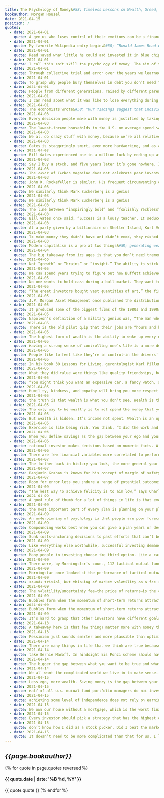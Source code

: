 ```yaml
---
title: The Psychology of Money&#58; Timeless Lessons on Wealth, Greed, and Happiness
bookauthor: Morgan Housel
date: 2021-04-15
position: 7
quotes:
  - date: 2021-04-01
    quote: A genius who loses control of their emotions can be a financial disaster. The opposite is also true. Ordinary folks with no financial education can be wealthy if they have a handful of behavioral skills that have nothing to do with formal measures of intelligence.
  - date: 2021-04-01
    quote: My favorite Wikipedia entry begins&#58; “Ronald James Read was an American philanthropist, investor, janitor, and gas station attendant.”
  - date: 2021-04-01
    quote: Read saved what little he could and invested it in blue chip stocks.
  - date: 2021-04-01
    quote: I call this soft skill the psychology of money. The aim of this book is to use short stories to convince you that soft skills are more important than the technical side of money. I’ll do this in a way that will help everyone—from Read to Fuscone and everyone in between—make better financial decisions.
  - date: 2021-04-01
    quote: Through collective trial and error over the years we learned how to become better farmers, skilled plumbers, and advanced chemists. But has trial and error taught us to become better with our personal finances? Are we less likely to bury ourselves in debt? More likely to save for a rainy day? Prepare for retirement? Have realistic views about what money does, and doesn’t do, to our happiness?
  - date: 2021-04-01
    quote: To grasp why people bury themselves in debt you don’t need to study interest rates; you need to study the history of greed, insecurity, and optimism. To get why investors sell out at the bottom of a bear market you don’t need to study the math of expected future returns; you need to think about the agony of looking at your family and wondering if your investments are imperiling their future.
  - date: 2021-04-01
    quote: People from different generations, raised by different parents who earned different incomes and held different values, in different parts of the world, born into different economies, experiencing different job markets with different incentives and different degrees of luck, learn very different lessons.
  - date: 2021-04-01
    quote: I can read about what it was like to lose everything during the Great Depression. But I don’t have the emotional scars of those who actually experienced it. And the person who lived through it can’t fathom why someone like me could come across as complacent about things like owning stocks. We see the world through a different lens.
  - date: 2021-04-01
    quote: The economists wrote&#58; “Our findings suggest that individual investors’ willingness to bear risk depends on personal history.” Not intelligence, or education, or sophistication. Just the dumb
  - date: 2021-04-03
    quote: Every decision people make with money is justified by taking the information they have at the moment and plugging it into their unique mental model of how the world works.
  - date: 2021-04-03
    quote: The lowest-income households in the U.S. on average spend $412 a year on lotto tickets, four times the amount of those in the highest income groups. Forty percent of Americans cannot come up with $400 in an emergency. Which is to say&#58; Those buying $400 in lottery tickets are by and large the same people who say they couldn’t come up with $400 in an emergency. They are blowing their safety nets on something with a one-in-millions chance of hitting it big.
  - date: 2021-04-03
    quote: We all do crazy stuff with money, because we’re all relatively new to this game and what looks crazy to you might make sense to me. But no one is crazy—we all make decisions based on our own unique experiences that seem to make sense to us in a given moment.
  - date: 2021-04-03
    quote: Gates is staggeringly smart, even more hardworking, and as a teenager had a vision for computers that even most seasoned computer executives couldn’t grasp. He also had a one in a million head start by going to school at Lakeside.
  - date: 2021-04-03
    quote: Bill Gates experienced one in a million luck by ending up at Lakeside. Kent Evans experienced one in a million risk by never getting to finish what he and Gates set out to achieve. The same force, the same magnitude, working in opposite directions.
  - date: 2021-04-03
    quote: Say I buy a stock, and five years later it’s gone nowhere. It’s possible that I made a bad decision by buying it in the first place. It’s also possible that I made a good decision that had an 80% chance of making money, and I just happened to end up on the side of the unfortunate 20%. How do I know which is which? Did I make a mistake, or did I just experience the reality of risk?
  - date: 2021-04-03
    quote: The cover of Forbes magazine does not celebrate poor investors who made good decisions but happened to experience the unfortunate side of risk. But it almost certainly celebrates rich investors who made OK or even reckless decisions and happened to get lucky. Both flipped the same coin that happened to land on a different side.
  - date: 2021-04-03
    quote: John D. Rockefeller is similar. His frequent circumventing of the law—a judge once called his company “no better than a common thief”—is often portrayed by historians as cunning business smarts. Maybe it was. But when does the narrative shift from, “You didn’t let outdated laws get in the way of innovation,” to “You committed a crime?” Or how little would the story have to shift for the narrative to have turned from “Rockefeller was a genius, try to learn from his successes,” to “Rockefeller was a criminal, try to learn from his business failures.” Very little. “What do I care about the law?” Vanderbilt once said. “Ain’t I got the power?” He did, and it worked. But it’s easy to imagine those being the last words of a story with a very different outcome. The line between bold and reckless can be thin. When we don’t give risk and luck their proper billing it’s often invisible.
  - date: 2021-04-03
    quote: We similarly think Mark Zuckerberg is a genius
  - date: 2021-04-03
    quote: We similarly think Mark Zuckerberg is a genius
  - date: 2021-04-03
    quote: The line between “inspiringly bold” and “foolishly reckless” can be a millimeter thick and only visible with hindsight. Risk and luck are doppelgangers.
  - date: 2021-04-03
    quote: Bill Gates once said, “Success is a lousy teacher. It seduces smart people into thinking they can’t lose.”
  - date: 2021-04-03
    quote: At a party given by a billionaire on Shelter Island, Kurt Vonnegut informs his pal, Joseph Heller, that their host, a hedge fund manager, had made more money in a single day than Heller had earned from his wildly popular novel Catch-22 over its whole history. Heller responds, “Yes, but I have something he will never have … enough.”
  - date: 2021-04-03
    quote: To make money they didn’t have and didn’t need, they risked what they did have and did need. And that’s foolish. It is just plain foolish. If you risk something that is important to you for something that is unimportant to you, it just does not make any sense.
  - date: 2021-04-03
    quote: Modern capitalism is a pro at two things&#58; generating wealth and generating envy. Perhaps they go hand in hand; wanting to surpass your peers can be the fuel of hard work. But life isn’t any fun without a sense of enough. Happiness, as it’s said, is just results minus expectations.
  - date: 2021-04-04
    quote: The big takeaway from ice ages is that you don’t need tremendous force to create tremendous results. If something compounds—if a little growth serves as the fuel for future growth—a small starting base can lead to results so extraordinary they seem to defy logic. It can be so logic-defying that you underestimate what’s possible, where growth comes from, and what it can lead to. And
  - date: 2021-04-05
    quote: Not “growth” or “brains” or “insight.” The ability to stick around for a long time, without wiping out or being forced to give up, is what makes the biggest difference. This should be the cornerstone of your strategy, whether it’s in investing or your career or a business you own.
  - date: 2021-04-05
    quote: We can spend years trying to figure out how Buffett achieved his investment returns&#58; how he found the best companies, the cheapest stocks, the best managers. That’s hard. Less hard but equally important is pointing out what he didn’t do. He didn’t get carried away with debt. He didn’t panic and sell during the 14 recessions he’s lived through. He didn’t sully his business reputation. He didn’t attach himself to one strategy, one world view, or one passing trend. He didn’t rely on others’ money (managing investments through a public company meant investors couldn’t withdraw their capital). He didn’t burn himself out and quit or retire.
  - date: 2021-04-05
    quote: No one wants to hold cash during a bull market. They want to own assets that go up a lot. You look and feel conservative holding cash during a bull market, because you become acutely aware of how much return you’re giving up by not owning the good stuff. Say cash earns 1% and stocks return 10% a year. That 9% gap will gnaw at you every day. But if that cash prevents you from having to sell your stocks during a bear market, the actual return you earned on that cash is not 1% a year—it could be many multiples of that, because preventing one desperate, ill-timed stock sale can do more for your lifetime returns than picking dozens of big-time winners.
  - date: 2021-04-05
    quote: “The great investors bought vast quantities of art,” the firm writes.¹⁹ “A subset of the collections turned out to be great investments, and they were held for a sufficiently long period of time to allow the portfolio return to converge upon the return of the best elements in the portfolio. That’s all that happens.” The great art dealers operated like index funds. They bought everything they could. And they bought it in portfolios, not individual pieces they happened to like. Then they sat and waited for a few winners to emerge.
  - date: 2021-04-05
    quote: J.P. Morgan Asset Management once published the distribution of returns for the Russell 3000 Index—a big, broad, collection of public companies—since 1980.²¹ Forty percent of all Russell 3000 stock components lost at least 70% of their value and never recovered over this period. Effectively all of the index’s overall returns came from 7% of component companies that outperformed by at least two standard deviations.
  - date: 2021-04-05
    quote: It produced some of the biggest films of the 1980s and 1990s, including the first three Rambo films, Terminator 2, Basic Instinct, and Total Recall. Carolco went public in 1987. It was a huge success, churning out hit after hit. It did half a billion dollars in revenue in 1991, commanding a market cap of $400 million—big money back then, especially for a film studio. And then it failed. The blockbusters stopped, a few big-budget projects flopped, and by the mid-1990s Carolco was history. It went bankrupt in 1996. Stock goes to zero, have a nice day. A catastrophic loss. And one that 4 in 10 public companies experience over time. Carolco’s story is not worth telling because it’s unique, but because it’s common. Here’s the most important part of this story&#58; The Russell 3000 has increased more than 73-fold since 1980. That is a spectacular return. That is success.
  - date: 2021-04-05
    quote: Napoleon’s definition of a military genius was, “The man who can do the average thing when all those around him are going crazy.” It’s the same in investing.
  - date: 2021-04-05
    quote: There is the old pilot quip that their jobs are “hours and hours of boredom punctuated by moments of sheer terror.” It’s the same in investing. Your success as an investor will be determined by how you respond to punctuated moments of terror, not the years spent on cruise control.
  - date: 2021-04-05
    quote: The highest form of wealth is the ability to wake up every morning and say, “I can do whatever I want today.” People want to become wealthier to make them happier. Happiness is a complicated subject because everyone’s different. But if there’s a common denominator in happiness—a universal fuel of joy—it’s that people want to control their lives. The ability to do what you want, when you want, with who you want, for as long as you want, is priceless. It is the highest dividend money pays.
  - date: 2021-04-05
    quote: Having a strong sense of controlling one’s life is a more dependable predictor of positive feelings of wellbeing than any of the objective conditions of life we have considered. More than your salary. More than the size of your house. More than the prestige of your job. Control over doing what you want, when you want to, with the people you want to, is the broadest lifestyle variable that makes people happy.
  - date: 2021-04-05
    quote: People like to feel like they’re in control—in the drivers’ seat. When we try to get them to do something, they feel disempowered. Rather than feeling like they made the choice, they feel like we made it for them. So they say no or do something else, even when they might have originally been happy to go along.²⁵
  - date: 2021-04-05
    quote: In his book 30 Lessons for Living, gerontologist Karl Pillemer interviewed a thousand elderly Americans looking for the most important lessons they learned from decades of life experience. He wrote&#58; No one—not a single person out of a thousand—said that to be happy you should try to work as hard as you can to make money to buy the things you want. No one—not a single person—said it’s important to be at least as wealthy as the people around you, and if you have more than they do it’s real success. No one—not a single person—said you should choose your work based on your desired future earning power.
  - date: 2021-04-05
    quote: What they did value were things like quality friendships, being part of something bigger than themselves, and spending quality, unstructured time with their children. “Your kids don’t want your money (or what your money buys) anywhere near as much as they want you. Specifically, they want you with them,” Pillemer writes. Take it from those who have lived through everything&#58; Controlling your time is the highest dividend money pays.
  - date: 2021-04-05
    quote: “You might think you want an expensive car, a fancy watch, and a huge house. But I’m telling you, you don’t. What you want is respect and admiration from other people, and you think having expensive stuff will bring it. It almost never does—especially from the people you want to respect and admire you.”
  - date: 2021-04-05
    quote: Humility, kindness, and empathy will bring you more respect than horsepower ever will.
  - date: 2021-04-05
    quote: the truth is that wealth is what you don’t see. Wealth is the nice cars not purchased. The diamonds not bought. The watches not worn, the clothes forgone and the first-class upgrade declined. Wealth is financial assets that haven’t yet been converted into the stuff you see.
  - date: 2021-04-05
    quote: The only way to be wealthy is to not spend the money that you do have. It’s not just the only way to accumulate wealth; it’s the very definition of wealth.
  - date: 2021-04-05
    quote: But wealth is hidden. It’s income not spent. Wealth is an option not yet taken to buy something later. Its value lies in offering you options, flexibility, and growth to one day purchase more stuff than you could right now.
  - date: 2021-04-05
    quote: Exercise is like being rich. You think, “I did the work and I now deserve to treat myself to a big meal.” Wealth is turning down that treat meal and actually burning net calories. It’s hard, and requires self-control. But it creates a gap between what you could do and what you choose to do that accrues to you over time. The problem for many of us is that it is easy to find rich role models. It’s harder to find wealthy ones because by definition their success is more hidden.
  - date: 2021-04-05
    quote: When you define savings as the gap between your ego and your income you realize why many people with decent incomes save so little. It’s a daily struggle against instincts to extend your peacock feathers to their outermost limits and keep up with others doing the same.
  - date: 2021-04-06
    quote: rational investor makes decisions based on numeric facts. A reasonable investor makes them in a conference room surrounded by co-workers you want to think highly of you, with a spouse you don’t want to let down, or judged against the silly but realistic competitors that are your brother-in-law, your neighbor, and your own personal doubts. Investing has a social component that’s often ignored when viewed through a strictly financial lens.
  - date: 2021-04-06
    quote: There are few financial variables more correlated to performance than commitment to a strategy during its lean years—both the amount of performance and the odds of capturing it over a given period of time. The historical odds of making money in U.S. markets are 50/50 over one-day periods, 68% in one-year periods, 88% in 10-year periods, and (so far) 100% in 20-year periods. Anything that keeps you in the game has a quantifiable advantage.
  - date: 2021-04-07
    quote: The further back in history you look, the more general your takeaways should be. General things like people’s relationship to greed and fear, how they behave under stress, and how they respond to incentives tend to be stable in time. The history of money is useful for that kind of stuff. But specific trends, specific trades, specific sectors, specific causal relationships about markets, and what people should do with their money are always an example of evolution in progress. Historians are not prophets.
  - date: 2021-04-07
    quote: Benjamin Graham is known for his concept of margin of safety. He wrote about it extensively and in mathematical detail. But my favorite summary of the theory came when he mentioned in an interview that “the purpose of the margin of safety is to render the forecast unnecessary.”
  - date: 2021-04-07
    quote: Room for error lets you endure a range of potential outcomes, and endurance lets you stick around long enough to let the odds of benefiting from a low-probability outcome fall in your favor. The biggest gains occur infrequently, either because they don’t happen often or because they take time to compound. So the person with enough room for error in part of their strategy (cash) to let them endure hardship in another (stocks) has an edge over the person who gets wiped out, game over, insert more tokens, when they’re wrong.
  - date: 2021-04-09
    quote: “The best way to achieve felicity is to aim low,” says Charlie Munger. Wonderful.
  - date: 2021-04-09
    quote: A good rule of thumb for a lot of things in life is that everything that can break will eventually break. So if many things rely on one thing working, and that thing breaks, you are counting the days to catastrophe. That’s a single point of failure.
  - date: 2021-04-09
    quote: the most important part of every plan is planning on your plan not going according to plan.
  - date: 2021-04-09
    quote: An underpinning of psychology is that people are poor forecasters of their future selves.
  - date: 2021-04-09
    quote: Compounding works best when you can give a plan years or decades to grow. This is true for not only savings but careers and relationships. Endurance is key. And when you consider our tendency to change who we are over time, balance at every point in your life becomes a strategy to avoid future regret and encourage endurance.
  - date: 2021-04-09
    quote: Sunk costs—anchoring decisions to past efforts that can’t be refunded—are a devil in a world where people change over time. They make our future selves prisoners to our past, different, selves. It’s the equivalent of a stranger making major life decisions for you.
  - date: 2021-04-09
    quote: Like everything else worthwhile, successful investing demands a price. But its currency is not dollars and cents. It’s volatility, fear, doubt, uncertainty, and regret—all of which are easy to overlook until you’re dealing with them in real time.
  - date: 2021-04-09
    quote: Many people in investing choose the third option. Like a car thief—though well-meaning and law-abiding—they form tricks and strategies to get the return without paying the price. They trade in and out. They attempt to sell before the next recession and buy before the next boom. Most investors with even a little experience know that volatility is real and common. Many then take what seems like the next logical step&#58; trying to avoid it.
  - date: 2021-04-09
    quote: There were, by Morningstar’s count, 112 tactical mutual funds during this period. Only nine had better risk-adjusted returns than a simple 60/40 stock-bond fund. Less than a quarter of the tactical funds had smaller maximum drawdowns than the leave-it-alone index. Morningstar wrote&#58; “With a few exceptions, [tactical funds] gained less, were more volatile, or were subject to just as much downside risk” as the hands-off fund.
  - date: 2021-04-09
    quote: Morningstar once looked at the performance of tactical mutual funds, whose strategy is to switch between stocks and bonds at opportune times, capturing market returns with lower downside risk.⁵⁰ They want the returns without paying the price. The study focused on the mid-2010 through late 2011 period, when U.S. stock markets went wild on fears of a new recession and the S&P 500 declined more than 20%. This is the exact kind of environment the tactical funds are supposed to work in. It was their moment to shine. There were, by Morningstar’s count, 112 tactical mutual funds during this period. Only nine had better risk-adjusted returns than a simple 60/40 stock-bond fund. Less than a quarter of the tactical funds had smaller maximum drawdowns than the leave-it-alone index. Morningstar wrote&#58; “With a few exceptions, [tactical funds] gained less, were more volatile, or were subject to just as much downside risk” as the hands-off fund.
  - date: 2021-04-09
    quote: sounds trivial, but thinking of market volatility as a fee rather than a fine is an important part of developing the kind of mindset that lets you stick around long enough for investing gains to work in your favor.
  - date: 2021-04-09
    quote: The volatility/uncertainty fee—the price of returns—is the cost of admission to get returns greater than low-fee parks like cash and bonds.
  - date: 2021-04-09
    quote: Bubbles form when the momentum of short-term returns attracts enough money that the makeup of investors shifts from mostly long term to mostly short term. That process feeds on itself. As traders push up short-term returns, they attract even more traders. Before long—and it often doesn’t take long—the dominant market price-setters with the most authority are those with shorter time horizons. Bubbles aren’t so much about valuations rising. That’s just a symptom of something else&#58; time horizons shrinking as more short-term traders enter the playing field. It’s common to say the dot-com bubble was a time of irrational optimism about the future. But one of the most common headlines of that era was announcing record trading volume, which is what happens when investors are buying and selling in a single day. Investors—particularly the ones setting prices—were not thinking about the next 20 years. The average mutual fund had 120% annual turnover in 1999, meaning they were, at most, thinking about the next eight months. So were the individual investors who bought those mutual funds. Maggie Mahar wrote in her book Bull!&#58; By the mid-nineties, the press had replaced annual scorecards with reports that appeared every three months. The change spurred investors to chase performance, rushing to buy the funds at the top of the charts, just when they were most expensive. This was the era of day trading, short-term option contracts, and up-to-the minute market commentary.
  - date: 2021-04-09
    quote: Bubbles form when the momentum of short-term returns attracts enough money that the makeup of investors shifts from mostly long term to mostly short term. That process feeds on itself. As traders push up short-term returns, they attract even more traders. Before long—and it often doesn’t take long—the dominant market price-setters with the most authority are those with shorter time horizons. Bubbles aren’t so much about valuations rising. That’s just a symptom of something else&#58; time horizons shrinking as more short-term traders enter the playing field. It’s
  - date: 2021-04-09
    quote: It’s hard to grasp that other investors have different goals than we do, because an anchor of psychology is not realizing that rational people can see the world through a different lens than your own. Rising prices persuade all investors in ways the best marketers envy. They are a drug that can turn value-conscious investors into dewy-eyed optimists, detached from their own reality by the actions of someone playing a different game than they are.
  - date: 2021-04-13
    quote: A takeaway here is that few things matter more with money than understanding your own time horizon and not being persuaded by the actions and behaviors of people playing different games than you are.
  - date: 2021-04-13
    quote: Pessimism just sounds smarter and more plausible than optimism. Tell someone that everything will be great and they’re likely to either shrug you off or offer a skeptical eye. Tell someone they’re in danger and you have their undivided attention.
  - date: 2021-04-14
    quote: There are many things in life that we think are true because we desperately want them to be true.
  - date: 2021-04-14
    quote: take Bernie Madoff. In hindsight his Ponzi scheme should have been obvious. He reported returns that never varied, they were audited by a relatively unknown accounting firm, and he refused to release much information on how the returns were achieved. Yet Madoff raised billions of dollars from some of the most sophisticated investors in the world. He told a good story, and people wanted to believe it.
  - date: 2021-04-14
    quote: The bigger the gap between what you want to be true and what you need to be true to have an acceptable outcome, the more you are protecting yourself from falling victim to an appealing financial fiction. When
  - date: 2021-04-14
    quote: We all want the complicated world we live in to make sense. So we tell ourselves stories to fill in the gaps of what are effectively blind spots. What these stories do to us financially can be both fascinating and terrifying.
  - date: 2021-04-15
    quote: Less ego, more wealth. Saving money is the gap between your ego and your income, and wealth is what you don’t see. So wealth is created by suppressing what you could buy today in order to have more stuff or more options in the future. No matter how much you earn, you will never build wealth unless you can put a lid on how much fun you can have with your money right now, today.
  - date: 2021-04-15
    quote: Half of all U.S. mutual fund portfolio managers do not invest a cent of their own money in their funds, according to Morningstar.⁶⁹ This might seem atrocious, and surely the statistic uncovers some hypocrisy.
  - date: 2021-04-15
    quote: achieving some level of independence does not rely on earning a doctor’s income. It’s mostly a matter of keeping your expectations in check and living below your means. Independence, at any income level, is driven by your savings rate. And past a certain level of income your savings rate is driven by your ability to keep your lifestyle expectations from running away.
  - date: 2021-04-15
    quote: We own our house without a mortgage, which is the worst financial decision we’ve ever made but the best money decision we’ve ever made. Mortgage interest rates were absurdly low when we bought our house. Any rational advisor would recommend taking advantage of cheap money and investing extra savings in higher-return assets, like stocks. But our goal isn’t to be coldly rational; just psychologically reasonable.
  - date: 2021-04-15
    quote: Every investor should pick a strategy that has the highest odds of successfully meeting their goals. And I think for most investors, dollar-cost averaging into a low-cost index fund will provide the highest odds of long-term success.
  - date: 2021-04-15
    quote: don’t know how I did as a stock picker. Did I beat the market? I’m not sure. Like most who try, I didn’t keep a good score.
  - date: 2021-04-15
    quote: It doesn’t need to be more complicated than that for us. I like it simple. One of my deeply held investing beliefs is that there is little correlation between investment effort and investment results. The reason is because the world is driven by tails—a few variables account for the majority of returns. No matter how hard you try at investing you won’t do well if you miss the two or three things that move the needle in your strategy. The reverse is true. Simple investment strategies can work great as long as they capture the few things that are important to that strategy’s success. My investing strategy doesn’t rely on picking the right sector, or timing the next recession. It relies on a high savings rate, patience, and optimism that the global economy will create value over the next several decades. I spend virtually all of my investing effort thinking about those three things—especially the first two, which I can control. I’ve
---
```


## _{{page.bookauthor}}_

{% for quote in page.quotes reversed %}

#### {{ quote.date | date: '%B %d, %Y' }}

{{ quote.quote }}
{% endfor %}
